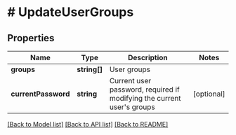 # # UpdateUserGroups

## Properties

Name | Type | Description | Notes
------------ | ------------- | ------------- | -------------
**groups** | **string[]** | User groups |
**currentPassword** | **string** | Current user password, required if modifying the current user&#39;s groups | [optional]

[[Back to Model list]](../../README.md#models) [[Back to API list]](../../README.md#endpoints) [[Back to README]](../../README.md)

